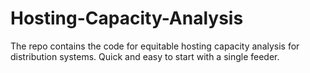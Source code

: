 # Hosting-Capacity-Analysis
The repo contains the code for equitable hosting capacity analysis for distribution systems.
Quick and easy to start with a single feeder.
